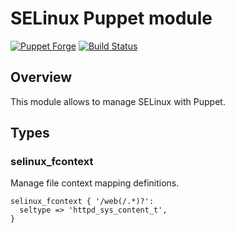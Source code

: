 SELinux Puppet module
======================

[![Puppet Forge](http://img.shields.io/puppetforge/v/camptocamp/selinux.svg)](https://forge.puppetlabs.com/camptocamp/selinux)
[![Build Status](https://img.shields.io/travis/camptocamp/puppet-selinux/master.svg)](https://travis-ci.org/camptocamp/puppet-selinux)

Overview
--------

This module allows to manage SELinux with Puppet.

Types
-----

### selinux\_fcontext

Manage file context mapping definitions.

```puppet
selinux_fcontext { '/web(/.*)?':
  seltype => 'httpd_sys_content_t',
}
```
